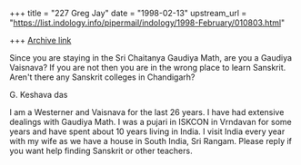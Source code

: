 +++
title = "227 Greg Jay"
date = "1998-02-13"
upstream_url = "https://list.indology.info/pipermail/indology/1998-February/010803.html"

+++
[Archive link](https://list.indology.info/pipermail/indology/1998-February/010803.html)

Since you are staying in the Sri Chaitanya Gaudiya Math, are you a Gaudiya
Vaisnava? If you are not then you are in the wrong place to learn Sanskrit.
Aren't there any Sanskrit colleges in Chandigarh?

G. Keshava das

I am a Westerner and Vaisnava for the last 26 years. I have had extensive
dealings with Gaudiya Math. I was a pujari in ISKCON in Vrndavan for some
years and have spent about 10 years living in India. I visit India every
year with my wife as we have a house in South India, Sri Rangam. Please
reply if you want help finding Sanskrit or other teachers.



